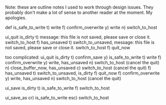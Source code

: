 
Note: these are outline notes I used to work through design issues. They
probably don't make a lot of sense to another reader at the moment. My
apologies.


def is_safe_to_write
    t) write
    f) confirm_overwrite
        y) write
        n) switch_to_host

ui_quit
    is_dirty
        t) message: this file is not saved, please save or close it.
           switch_to_host
        f) has_unsaved
            t) switch_to_unsaved,
               message: this file is not saved, please save or close it.
               switch_to_host
            f) quit_now

too complicated:     ui_quit
    is_dirty
        t) confirm_save
            y) is_safe_to_write
                t) write
                f) confirm_overwrite
                    y) write,
                       has_unsaved
                    n) switch_to_host (cancel the quit)
            n) close_buffer_now,
               has_unsaved
            c) switch_to_host (cancel the quit)
        f) has_unsaved
            t) switch_to_unsaved,
               is_dirty
            f) quit_now
                f) confirm_overwrite
                    y) write,
                       has_unsaved
                    n) switch_to_host (cancel the quit)

ui_save
    is_dirty
        t) is_safe_to_write
        f) switch_to_host

ui_save_as
    cr) is_safe_to_write
    esc) switch_to_host
